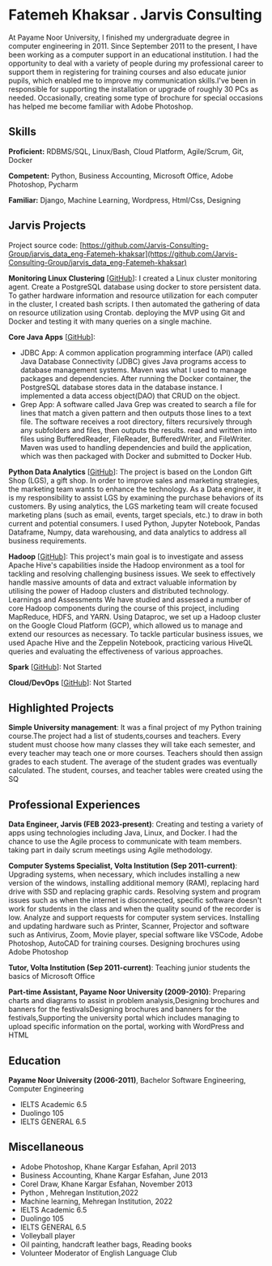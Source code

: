 # Fatemeh Khaksar . Jarvis Consulting

At Payame Noor University, I finished my undergraduate degree in computer engineering in 2011. Since September 2011 to the present, I have been working as a computer support in an educational institution. I had the opportunity to deal with a variety of people during my professional career to support them in registering for training courses and also educate junior pupils, which enabled me to improve my communication skills.I've been in responsible for supporting the installation or upgrade of roughly 30 PCs as needed. Occasionally, creating some type of brochure for special occasions has helped me become familiar with Adobe Photoshop.

## Skills

**Proficient:** RDBMS/SQL, Linux/Bash, Cloud Platform, Agile/Scrum, Git, Docker

**Competent:** Python, Business Accounting, Microsoft Office, Adobe Photoshop, Pycharm

**Familiar:** Django, Machine Learning, Wordpress, Html/Css, Designing

## Jarvis Projects

Project source code: [https://github.com/Jarvis-Consulting-Group/jarvis_data_eng-Fatemeh-khaksar](https://github.com/Jarvis-Consulting-Group/jarvis_data_eng-Fatemeh-khaksar)


**Monitoring Linux Clustering** [[GitHub](https://github.com/Jarvis-Consulting-Group/jarvis_data_eng-Fatemeh-khaksar/tree/master/linux_sql)]: I created a Linux cluster monitoring agent. Create a PostgreSQL database using docker to store persistent data. To gather hardware information and resource utilization for each computer in the cluster, I created bash scripts. I then automated the gathering of data on resource utilization using Crontab. deploying the MVP using Git and Docker and testing it with many queries on a single machine.

**Core Java Apps** [[GitHub](https://github.com/Jarvis-Consulting-Group/jarvis_data_eng-Fatemeh-khaksar/tree/master/core_java)]:
      
  - JDBC App: A common application programming interface (API) called Java Database Connectivity (JDBC) gives Java programs access to database management systems. Maven was what I used to manage packages and dependencies. After running the Docker container, the PostgreSQL database stores data in the database instance. I implemented a data access object(DAO) that CRUD on the object. 
  - Grep App: A software called Java Grep was created to search a file for lines that match a given pattern and then outputs those lines to a text file. The software receives a root directory, filters recursively through any subfolders and files, then outputs the results. read and written into files using BufferedReader, FileReader, BufferedWriter, and FileWriter.  Maven was used to handling dependencies and build the application, which was then packaged with Docker and submitted to Docker Hub.

**Python Data Analytics** [[GitHub](https://github.com/Jarvis-Consulting-Group/jarvis_data_eng-Fatemeh-khaksar/tree/master/python_data_anlytics)]: The project is based on the London Gift Shop (LGS), a gift shop. In order to improve sales and marketing strategies, the marketing team wants to enhance the technology. As a Data engineer, it is my responsibility to assist LGS by examining the purchase behaviors of its customers. By using analytics, the LGS marketing team will create focused marketing plans (such as email, events, target specials, etc.) to draw in both current and potential consumers. I used Python, Jupyter Notebook, Pandas Dataframe, Numpy, data warehousing, and data analytics to address all business requirements.

**Hadoop** [[GitHub](https://github.com/Jarvis-Consulting-Group/jarvis_data_eng-Fatemeh-khaksar/tree/master/hadoop)]: This project's main goal is to investigate and assess Apache Hive's capabilities inside the Hadoop environment as a tool for tackling and resolving challenging business issues. We seek to effectively handle massive amounts of data and extract valuable information by utilising the power of Hadoop clusters and distributed technology.
Learnings and Assessments We have studied and assessed a number of core Hadoop components during the course of this project, including MapReduce, HDFS, and YARN. Using Dataproc, we set up a Hadoop cluster on the Google Cloud Platform (GCP), which allowed us to manage and extend our resources as necessary. To tackle particular business issues, we used Apache Hive and the Zeppelin Notebook, practicing various HiveQL queries and evaluating the effectiveness of various approaches.

**Spark** [[GitHub](https://github.com/Jarvis-Consulting-Group/jarvis_data_eng-Fatemeh-khaksar/tree/master/spark)]: Not Started

**Cloud/DevOps** [[GitHub](https://github.com/Jarvis-Consulting-Group/jarvis_data_eng-Fatemeh-khaksar/tree/master/cloud_devops)]: Not Started


## Highlighted Projects
**Simple University management**: It was a final project of my Python training course.The project had a list of students,courses and teachers. Every student must choose how many classes they will take each semester, and every teacher may teach one or more courses. Teachers should then assign grades to each student. The average of the student grades was eventually calculated. The student, courses, and teacher tables were created using the SQ


## Professional Experiences

**Data Engineer, Jarvis (FEB 2023-present)**:  Creating and testing a variety of apps using technologies including Java, Linux, and Docker. I had the chance to use the Agile process to communicate with team members. taking part in daily scrum meetings using Agile methodology.

**Computer Systems Specialist, Volta Institution (Sep 2011-current)**: Upgrading systems, when necessary, which includes installing a new version of the windows, installing additional memory (RAM), replacing hard drive with SSD and replacing graphic cards. Resolving system and program issues such as when the internet is disconnected, specific software doesn&#39;t work for students in the class and when the quality sound of the recorder is low. Analyze and support requests for computer system services. Installing and updating hardware such as Printer, Scanner, Projector and software such as Antivirus, Zoom, Movie player, special software like VSCode, Adobe Photoshop, AutoCAD for training courses. Designing brochures using Adobe Photoshop

**Tutor, Volta Institution (Sep 2011-current)**: Teaching junior students the basics of Microsoft Office

**Part-time Assistant, Payame Noor University (2009-2010)**: Preparing charts and diagrams to assist in problem analysis,Designing brochures and banners for the festivalsDesigning brochures and banners for the festivals,Supporting the university portal which includes managing to upload specific information on the portal, working with WordPress and HTML  


## Education
**Payame Noor University (2006-2011)**, Bachelor Software Engineering, Computer Engineering
- IELTS Academic 6.5
- Duolingo 105
- IELTS GENERAL 6.5


## Miscellaneous
- Adobe Photoshop, Khane Kargar Esfahan, April 2013
- Business Accounting, Khane Kargar Esfahan, June 2013
- Corel Draw, Khane Kargar Esfahan, November 2013
- Python , Mehregan Institution,2022
- Machine learning, Mehregan Institution, 2022
- IELTS Academic 6.5
- Duolingo 105
- IELTS GENERAL 6.5
- Volleyball player
- Oil painting, handcraft leather bags, Reading books
- Volunteer Moderator of English Language Club